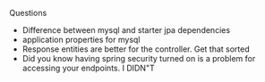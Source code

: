 Questions
 * Difference between mysql and starter jpa dependencies
 * application properties for mysql
 * Response entities are better for the controller. Get that sorted
 * Did you know having spring security turned on is a problem for accessing your endpoints. I DIDN"T
